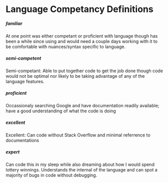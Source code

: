 Language Competancy Definitions 
===============================

##### familiar ######
At one point was either competant or proficient with language though has been a while since using and would need a couple days working with it to be comfortable with nuances/syntax specific to language.

##### semi-competent ######
Semi-competant: Able to put together code to get the job done though code would not be optimal nor likely to be taking advantage of any of the language features.

##### proficient ######
Occassionaly searching Google and have documentation readily available; have a good understanding of what the code is doing

##### excellent ######
Excellent: Can code without Stack Overflow and minimal referrence to documentations

##### expert ######
Can code this in my sleep while also dreaming about how I would spend lottery winnings. Understands the internal of the language and can spot a majority of bugs in code without debugging.




